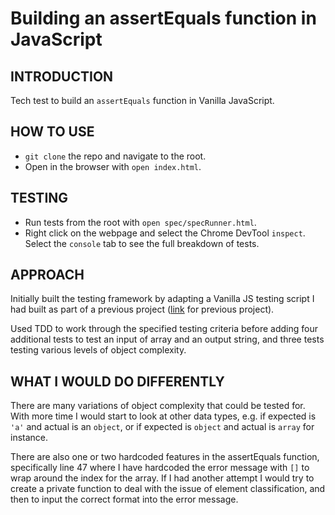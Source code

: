 # Building an assertEquals function in JavaScript

## INTRODUCTION

Tech test to build an `assertEquals` function in Vanilla JavaScript.

## HOW TO USE

* `git clone` the repo and navigate to the root.
* Open in the browser with `open index.html`.

## TESTING

* Run tests from the root with `open spec/specRunner.html`.
* Right click on the webpage and select the Chrome DevTool `inspect`. Select the `console` tab to see the full breakdown of tests.

## APPROACH

Initially built the testing framework by adapting a Vanilla JS testing script I had built as part of a previous project ([link](https://github.com/marbuthnott/notes_js) for previous project).

Used TDD to work through the specified testing criteria before adding four additional tests to test an input of array and an output string, and three tests testing various levels of object complexity.

## WHAT I WOULD DO DIFFERENTLY

There are many variations of object complexity that could be tested for. With more time I would start to look at other data types, e.g. if expected is `'a'` and actual is an `object`, or if expected is `object` and actual is `array` for instance.

There are also one or two hardcoded features in the assertEquals function, specifically line 47 where I have hardcoded the error message with `[]` to wrap around the index for the array. If I had another attempt I would try to create a private function to deal with the issue of element classification, and then to input the correct format into the error message.